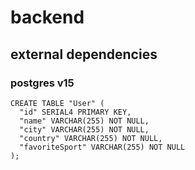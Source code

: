 # backend

## external dependencies

### postgres v15

```
CREATE TABLE "User" (
  "id" SERIAL4 PRIMARY KEY,
  "name" VARCHAR(255) NOT NULL,
  "city" VARCHAR(255) NOT NULL,
  "country" VARCHAR(255) NOT NULL,
  "favoriteSport" VARCHAR(255) NOT NULL
);
```

